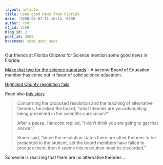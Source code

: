 ```yaml
---
layout: article
title: Some good news from Florida
date: '2008-02-07 11:10:13 -0700'
author: PvM
mt_id: 3569
blog_id: 2
post_id: 3569
basename: some_good_news
---
```

Our friends at Florida Citizens for Science mention some good news in Florida:

[Make that two for the science standards](http://blogs.tampabay.com/schools/2008/02/make-that-two-f.html) - A second Board of Education member has come out in favor of solid science education.

[Highland County resolution fails](http://www.flascience.org/wp/?p=430)

Read also [this story](http://www2.highlandstoday.com/content/2008/feb/07/board-forgoes-vote-evolution-resolution/)

> Concerning the proposed resolution and the teaching of alternative theories, he asked the board, “what theories are you advocating being presented in the scientific curriculum?”
> 
> After a pause, Hancock replied, “I don’t think you are going to get that answer.”
> 
> Broen said, “since the resolution states there are other theories to be presented to the student, yet the board members have failed to produce them, then it seems this resolution must be discarded.”

Someone is realizing that there are no alternative theories...
